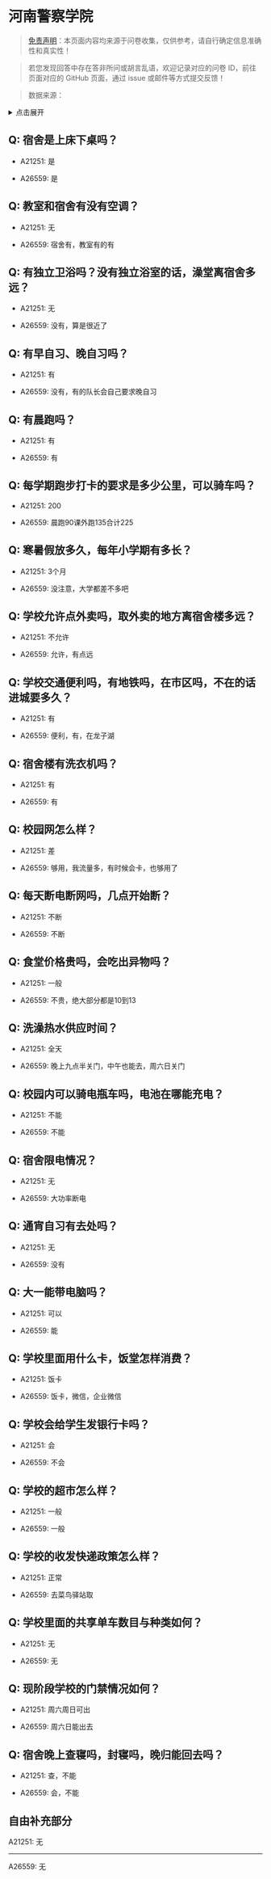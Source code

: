 # 河南警察学院

> [免责声明](https://colleges.chat/#_3)：本页面内容均来源于问卷收集，仅供参考，请自行确定信息准确性和真实性！

> 若您发现回答中存在答非所问或胡言乱语，欢迎记录对应的问卷 ID，前往页面对应的 GitHub 页面，通过 issue 或邮件等方式提交反馈！

> 数据来源：

<details><summary>点击展开</summary>
<ul>
<li>A21251: 匿名 (2023 年 11 月)</li>
<li>A26559: 15516622675@163.com (2024 年 08 月)</li>
</ul>
</details>

## Q: 宿舍是上床下桌吗？

- A21251: 是

- A26559: 是

## Q: 教室和宿舍有没有空调？

- A21251: 无

- A26559: 宿舍有，教室有的有

## Q: 有独立卫浴吗？没有独立浴室的话，澡堂离宿舍多远？

- A21251: 无

- A26559: 没有，算是很近了

## Q: 有早自习、晚自习吗？

- A21251: 有

- A26559: 没有，有的队长会自己要求晚自习

## Q: 有晨跑吗？

- A21251: 有

- A26559: 有

## Q: 每学期跑步打卡的要求是多少公里，可以骑车吗？

- A21251: 200

- A26559: 晨跑90课外跑135合计225

## Q: 寒暑假放多久，每年小学期有多长？

- A21251: 3个月

- A26559: 没注意，大学都差不多吧

## Q: 学校允许点外卖吗，取外卖的地方离宿舍楼多远？

- A21251: 不允许

- A26559: 允许，有点远

## Q: 学校交通便利吗，有地铁吗，在市区吗，不在的话进城要多久？

- A21251: 有

- A26559: 便利，有，在龙子湖

## Q: 宿舍楼有洗衣机吗？

- A21251: 有

- A26559: 有

## Q: 校园网怎么样？

- A21251: 差

- A26559: 够用，我流量多，有时候会卡，也够用了

## Q: 每天断电断网吗，几点开始断？

- A21251: 不断

- A26559: 不断

## Q: 食堂价格贵吗，会吃出异物吗？

- A21251: 一般

- A26559: 不贵，绝大部分都是10到13

## Q: 洗澡热水供应时间？

- A21251: 全天

- A26559: 晚上九点半关门，中午也能去，周六日关门

## Q: 校园内可以骑电瓶车吗，电池在哪能充电？

- A21251: 不能

- A26559: 不能

## Q: 宿舍限电情况？

- A21251: 无

- A26559: 大功率断电

## Q: 通宵自习有去处吗？

- A21251: 无

- A26559: 没有

## Q: 大一能带电脑吗？

- A21251: 可以

- A26559: 能

## Q: 学校里面用什么卡，饭堂怎样消费？

- A21251: 饭卡

- A26559: 饭卡，微信，企业微信

## Q: 学校会给学生发银行卡吗？

- A21251: 会

- A26559: 不会

## Q: 学校的超市怎么样？

- A21251: 一般

- A26559: 一般

## Q: 学校的收发快递政策怎么样？

- A21251: 正常

- A26559: 去菜鸟驿站取

## Q: 学校里面的共享单车数目与种类如何？

- A21251: 无

- A26559: 无

## Q: 现阶段学校的门禁情况如何？

- A21251: 周六周日可出

- A26559: 周六日能出去

## Q: 宿舍晚上查寝吗，封寝吗，晚归能回去吗？

- A21251: 查，不能

- A26559: 会，不能

## 自由补充部分

A21251: 无

***

A26559: 无